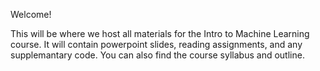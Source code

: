 Welcome!

This will be where we host all materials for the Intro to Machine Learning course. It will contain powerpoint slides, reading assignments, and any supplemantary code. You can also find the course syllabus and outline.  
